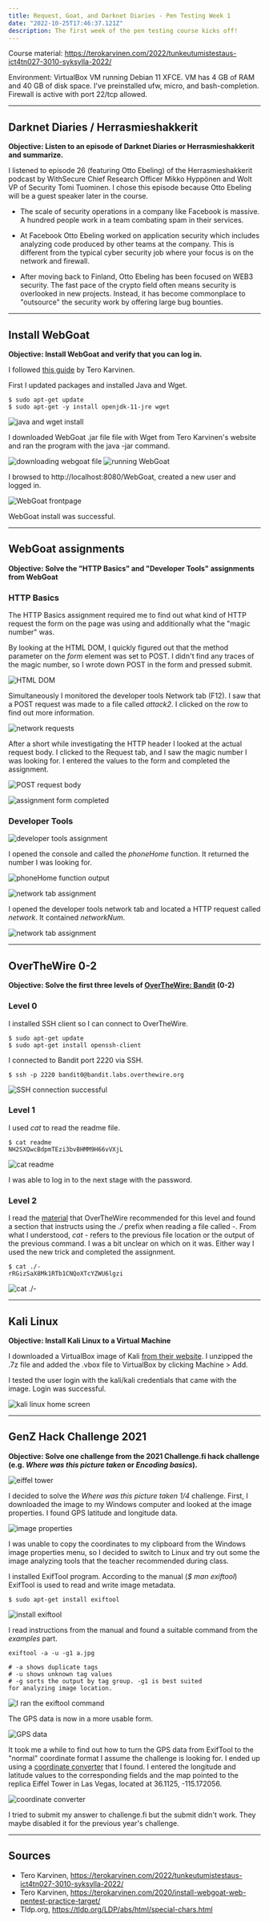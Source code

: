 ```yaml
---
title: Request, Goat, and Darknet Diaries - Pen Testing Week 1
date: "2022-10-25T17:46:37.121Z"
description: The first week of the pen testing course kicks off!
---
```


Course material: https://terokarvinen.com/2022/tunkeutumistestaus-ict4tn027-3010-syksylla-2022/

Environment: VirtualBox VM running Debian 11 XFCE. VM has 4 GB of RAM and 40 GB of disk space. I've preinstalled ufw, micro, and bash-completion. Firewall is active with port 22/tcp allowed.

---

## Darknet Diaries / Herrasmieshakkerit

**Objective: Listen to an episode of Darknet Diaries or Herrasmieshakkerit and summarize.**

I listened to episode 26 (featuring Otto Ebeling) of the Herrasmieshakkerit podcast by WithSecure Chief Research Officer Mikko Hyppönen and Wolt VP of Security Tomi Tuominen. I chose this episode because Otto Ebeling will be a guest speaker later in the course.

- The scale of security operations in a company like Facebook is massive. A hundred people work in a team combating spam in their services.

- At Facebook Otto Ebeling worked on application security which includes analyzing code produced by other teams at the company. This is different from the typical cyber security job where your focus is on the network and firewall.

- After moving back to Finland, Otto Ebeling has been focused on WEB3 security. The fast pace of the crypto field often means security is overlooked in new projects. Instead, it has become commonplace to "outsource" the security work by offering large bug bounties.

---

## Install WebGoat

**Objective: Install WebGoat and verify that you can log in.**

I followed [this guide](https://terokarvinen.com/2020/install-webgoat-web-pentest-practice-target/) by Tero Karvinen.

First I updated packages and installed Java and Wget.

```
$ sudo apt-get update
$ sudo apt-get -y install openjdk-11-jre wget
``` 

![java and wget install](f1.PNG)

I downloaded WebGoat .jar file file with Wget from Tero Karvinen's website and ran the program with the java -jar command.

![downloading webgoat file](f2.PNG)
![running WebGoat](f3.PNG)

I browsed to http://localhost:8080/WebGoat, created a new user and logged in.

![WebGoat frontpage](f4.PNG)

WebGoat install was successful.

---

## WebGoat assignments

**Objective: Solve the "HTTP Basics" and "Developer Tools" assignments from WebGoat**

### HTTP Basics

The HTTP Basics assignment required me to find out what kind of HTTP request the form on the page was using and additionally what the "magic number" was.

By looking at the HTML DOM, I quickly figured out that the method parameter on the *form* element was set to POST. I didn't find any traces of the magic number, so I wrote down POST in the form and pressed submit.

![HTML DOM](f6.PNG)

Simultaneously I monitored the developer tools Network tab (F12). I saw that a POST request was made to a file called *attack2*. I clicked on the row to find out more information.

![network requests](f7.PNG)

After a short while investigating the HTTP header I looked at the actual request body. I clicked to the Request tab, and I saw the magic number I was looking for. I entered the values to the form and completed the assignment.

![POST request body](f5.PNG)

![assignment form completed](f8.PNG)

### Developer Tools

![developer tools assignment](f9.PNG)

I opened the console and called the *phoneHome* function. It returned the number I was looking for.

![phoneHome function output](f10.PNG)

![network tab assignment](f12.PNG)

I opened the developer tools network tab and located a HTTP request called *network*. It contained *networkNum*.

![network tab assignment](f11.PNG)

---

## OverTheWire 0-2

**Objective: Solve the first three levels of [OverTheWire: Bandit](https://overthewire.org/wargames/bandit/) (0-2)**

### Level 0

I installed SSH client so I can connect to OverTheWire.

```
$ sudo apt-get update
$ sudo apt-get install openssh-client
```

I connected to Bandit port 2220 via SSH.

```
$ ssh -p 2220 bandit0@bandit.labs.overthewire.org
```

![SSH connection successful](f13.PNG)

### Level 1

I used *cat* to read the readme file.

```
$ cat readme
NH2SXQwcBdpmTEzi3bvBHMM9H66vVXjL
```

![cat readme](f14.PNG)

I was able to log in to the next stage with the password.

### Level 2

I read the [material](https://tldp.org/LDP/abs/html/special-chars.html) that OverTheWire recommended for this level and found a section that instructs using the *./* prefix when reading a file called *-*. From what I understood, *cat -* refers to the previous file location or the output of the previous command. I was a bit unclear on which on it was. Either way I used the new trick and completed the assignment.

```
$ cat ./-
rRGizSaX8Mk1RTb1CNQoXTcYZWU6lgzi
```

![cat ./-](f15.PNG)

---

## Kali Linux

**Objective: Install Kali Linux to a Virtual Machine**

I downloaded a VirtualBox image of Kali [from their website](https://www.kali.org/get-kali/#kali-virtual-machines). I unzipped the .7z file and added the .vbox file to VirtualBox by clicking Machine > Add.

I tested the user login with the kali/kali credentials that came with the image. Login was successful.

![kali linux home screen](f16.PNG)

---

## GenZ Hack Challenge 2021

**Objective: Solve one challenge from the 2021 Challenge.fi hack challenge (e.g. *Where was this picture taken* or *Encoding basics*).**

![eiffel tower](a.jpg)

I decided to solve the *Where was this picture taken 1/4* challenge. First, I downloaded the image to my Windows computer and looked at the image properties. I found GPS latitude and longitude data.

![image properties](f17.PNG)

I was unable to copy the coordinates to my clipboard from the Windows image properties menu, so I decided to switch to Linux and try out some the image analyzing tools that the teacher recommended during class.

I installed ExifTool program. According to the manual (*$ man exiftool*) ExifTool is used to read and write image metadata.

```
$ sudo apt-get install exiftool
```

![install exiftool](f18.PNG)

I read instructions from the manual and found a suitable command from the *examples* part.

```
exiftool -a -u -g1 a.jpg

# -a shows duplicate tags
# -u shows unknown tag values
# -g sorts the output by tag group. -g1 is best suited 
for analyzing image location. 
```

![I ran the exiftool command](f19.PNG)

The GPS data is now in a more usable form.

![GPS data](f20.PNG)

It took me a while to find out how to turn the GPS data from ExifTool to the "normal" coordinate format I assume the challenge is looking for. I ended up using a [coordinate converter](https://coordinates-converter.com/) that I found. I entered the longitude and latitude values to the corresponding fields and the map pointed to the replica Eiffel Tower in Las Vegas, located at 36.1125, -115.172056.

![coordinate converter](f21.PNG)

I tried to submit my answer to challenge.fi but the submit didn't work. They maybe disabled it for the previous year's challenge.

---

## Sources

- Tero Karvinen, https://terokarvinen.com/2022/tunkeutumistestaus-ict4tn027-3010-syksylla-2022/
- Tero Karvinen, https://terokarvinen.com/2020/install-webgoat-web-pentest-practice-target/
- Tldp.org, https://tldp.org/LDP/abs/html/special-chars.html